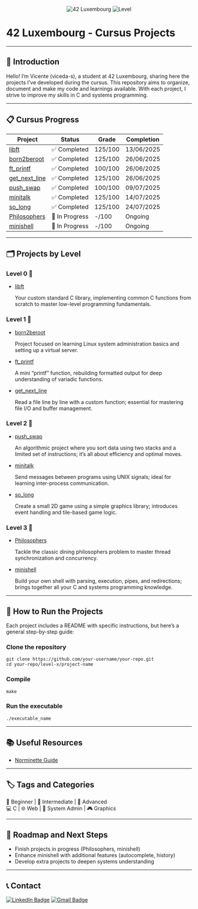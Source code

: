 <div align="center">  
  
  ![42 Luxembourg](https://img.shields.io/badge/42_Luxembourg-000000?style=for-the-badge&logo=42&logoColor=white)
  ![Level](https://img.shields.io/badge/Lvl-3.32%25-brightgreen?style=for-the-badge)
  
</div>

# 42 Luxembourg - Cursus Projects

---

## 👋 Introduction

Hello! I’m Vicente (viceda-s), a student at 42 Luxembourg, sharing here the projects I've developed during the cursus. This repository aims to organize, document and make my code and learnings available. With each project, I strive to improve my skills in C and systems programming.

---

## 📋 Cursus Progress

| Project            | Status       | Grade   | Completion  |
| ------------------ | ------------ | ------- | ----------- |
| [libft](./level-0/libft)                 | ✅ Completed | 125/100 | 13/06/2025  |
| [born2beroot](./level-1/born2beroot)    | ✅ Completed | 125/100 | 26/06/2025  |
| [ft_printf](./level-1/ft_printf)         | ✅ Completed | 100/100 | 26/06/2025  |
| [get_next_line](./level-1/get_next_line) | ✅ Completed | 125/100 | 26/06/2025  |
| [push_swap](./level-2/push_swap)         | ✅ Completed | 100/100 | 09/07/2025  |
| [minitalk](./level-2/minitalk)           | ✅ Completed | 125/100 | 14/07/2025  |
| [so_long](./level-2/so_long)             | ✅ Completed | 125/100 | 24/07/2025  |
| [Philosophers](./level-3/philosophers)   | 🔄 In Progress | -/100   | Ongoing     |
| [minishell](./level-3/minishell)         | 🔄 In Progress | -/100   | Ongoing     |

---

## 🗂️ Projects by Level

### Level 0 🔰
- [libft](./level-0/libft)
  
  Your custom standard C library, implementing common C functions from scratch to master low-level programming fundamentals.

### Level 1 🔰
- [born2beroot](./level-1/born2beroot)

  Project focused on learning Linux system administration basics and setting up a virtual server.
  
- [ft_printf](./level-1/ft_printf)
  
  A mini “printf” function, rebuilding formatted output for deep understanding of variadic functions.
  
- [get_next_line](./level-1/get_next_line)
  
  Read a file line by line with a custom function; essential for mastering file I/O and buffer management.
  

### Level 2 🔶
- [push_swap](./level-2/push_swap)
  
  An algorithmic project where you sort data using two stacks and a limited set of instructions; it’s all about efficiency and optimal moves.

- [minitalk](./level-2/minitalk)
  
  Send messages between programs using UNIX signals; ideal for learning inter-process communication.
  
- [so_long](./level-2/so_long)
  
  Create a small 2D game using a simple graphics library; introduces event handling and tile-based game logic.

### Level 3 🔶
- [Philosophers](./level-3/philosophers)
  
  Tackle the classic dining philosophers problem to master thread synchronization and concurrency.
    
- [minishell](./level-3/minishell)
  
  Build your own shell with parsing, execution, pipes, and redirections; brings together all your C and systems programming knowledge.

---

## 🚀 How to Run the Projects

Each project includes a README with specific instructions, but here’s a general step-by-step guide:

### Clone the repository
```
git clone https://github.com/your-username/your-repo.git
cd your-repo/level-x/project-name
```

### Compile
```
make
```


### Run the executable
```
./executable_name
```

---

## 📚 Useful Resources

- [Norminette Guide](./resources/guides/norminette.md)

---

## 🏷️ Tags and Categories

🔰 Beginner | 🔶 Intermediate | 🔴 Advanced  
💻 C | 🌐 Web | 🐧 System Admin | 🎮 Graphics

---

## 🎯 Roadmap and Next Steps

- Finish projects in progress (Philosophers, minishell)  
- Enhance minishell with additional features (autocomplete, history)  
- Develop extra projects to deepen systems understanding

---

## 📞 Contact

[![LinkedIn Badge](https://img.shields.io/badge/LinkedIn-blue?style=for-the-badge&logo=linkedin&logoColor=white)](https://www.linkedin.com/in/vicente-coelho-706a3a102/)
[![Gmail Badge](https://img.shields.io/badge/Gmail-red?style=for-the-badge&logo=gmail&logoColor=white)](mailto:vicente.coelho95@gmail.com)

